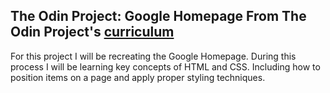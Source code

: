 The Odin Project: Google Homepage
From The Odin Project's [curriculum](http://www.theodinproject.com/web-development-101/html-css)
--------------------------------------------------------------------------------------------------

For this project I will be recreating the Google Homepage. During this process I will be learning
key concepts of HTML and CSS. Including how to position items on a page and apply proper styling 
techniques.
